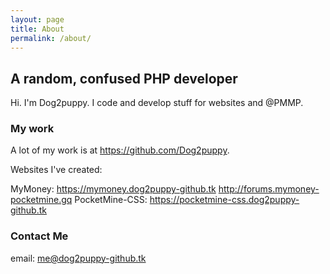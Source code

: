 ```yaml
---
layout: page
title: About
permalink: /about/
---
```


## A random, confused PHP developer

Hi. I'm Dog2puppy. I code and develop stuff for websites and @PMMP. 

### My work

A lot of my work is at https://github.com/Dog2puppy. 

Websites I've created:

MyMoney: https://mymoney.dog2puppy-github.tk http://forums.mymoney-pocketmine.gq
PocketMine-CSS: https://pocketmine-css.dog2puppy-github.tk

### Contact Me

email: me@dog2puppy-github.tk
